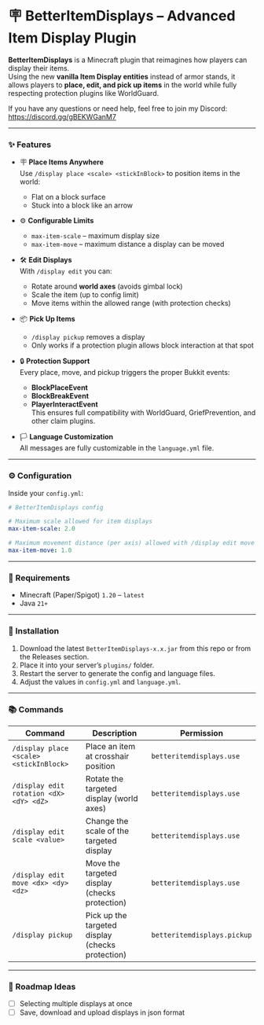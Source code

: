 # 🪧 BetterItemDisplays – Advanced Item Display Plugin

**BetterItemDisplays** is a Minecraft plugin that reimagines how players can display their items.  
Using the new **vanilla Item Display entities** instead of armor stands, it allows players to **place, edit, and pick up items** in the world while fully respecting protection plugins like WorldGuard.  

If you have any questions or need help, feel free to join my Discord: https://discord.gg/gBEKWGanM7

---

### ✨ Features

- 🪧 **Place Items Anywhere**  
  Use `/display place <scale> <stickInBlock>` to position items in the world:
  - Flat on a block surface  
  - Stuck into a block like an arrow  

- ⚙️ **Configurable Limits**  
  - `max-item-scale` – maximum display size  
  - `max-item-move` – maximum distance a display can be moved  

- 🛠 **Edit Displays**  
  With `/display edit` you can:
  - Rotate around **world axes** (avoids gimbal lock)  
  - Scale the item (up to config limit)  
  - Move items within the allowed range (with protection checks)  

- 📦 **Pick Up Items**  
  - `/display pickup` removes a display  
  - Only works if a protection plugin allows block interaction at that spot  

- 🔒 **Protection Support**  
  Every place, move, and pickup triggers the proper Bukkit events:
  - **BlockPlaceEvent**  
  - **BlockBreakEvent**  
  - **PlayerInteractEvent**  
  This ensures full compatibility with WorldGuard, GriefPrevention, and other claim plugins.  

- 🏳️ **Language Customization**  
  All messages are fully customizable in the `language.yml` file.  

---

### ⚙️ Configuration

Inside your `config.yml`:

```yaml
# BetterItemDisplays config

# Maximum scale allowed for item displays
max-item-scale: 2.0

# Maximum movement distance (per axis) allowed with /display edit move
max-item-move: 1.0
```

---

### 🧩 Requirements

- Minecraft (Paper/Spigot) `1.20` – `latest`  
- Java `21+`

---

### 🚀 Installation

1. Download the latest `BetterItemDisplays-x.x.jar` from this repo or from the Releases section.  
2. Place it into your server’s `plugins/` folder.  
3. Restart the server to generate the config and language files.  
4. Adjust the values in `config.yml` and `language.yml`.  

---

### 📚 Commands

| Command | Description | Permission |
|---------|-------------|------------|
| `/display place <scale> <stickInBlock>` | Place an item at crosshair position | `betteritemdisplays.use` |
| `/display edit rotation <dX> <dY> <dZ>` | Rotate the targeted display (world axes) | `betteritemdisplays.use` |
| `/display edit scale <value>` | Change the scale of the targeted display | `betteritemdisplays.use` |
| `/display edit move <dx> <dy> <dz>` | Move the targeted display (checks protection) | `betteritemdisplays.use` |
| `/display pickup` | Pick up the targeted display (checks protection) | `betteritemdisplays.pickup` |

---

### 📌 Roadmap Ideas

- [ ] Selecting multiple displays at once
- [ ] Save, download and upload displays in json format  
